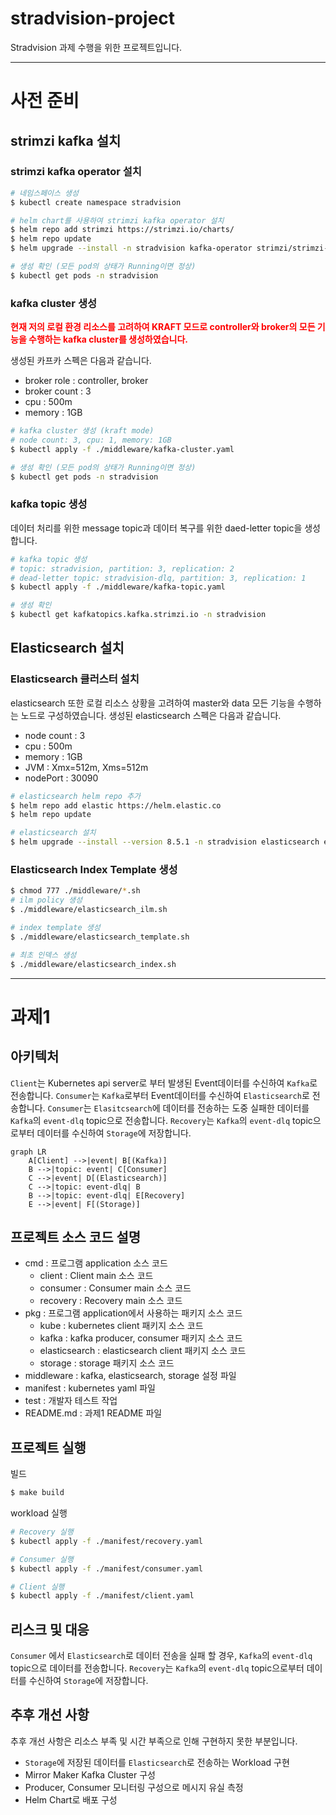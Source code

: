 # stradvision-project
Stradvision 과제 수행을 위한 프로젝트입니다.

---
# 사전 준비
## strimzi kafka 설치
### strimzi kafka operator 설치
```bash
# 네임스페이스 생성
$ kubectl create namespace stradvision

# helm chart를 사용하여 strimzi kafka operator 설치
$ helm repo add strimzi https://strimzi.io/charts/
$ helm repo update
$ helm upgrade --install -n stradvision kafka-operator strimzi/strimzi-kafka-operator --version 0.45.0 -f ./middleware/strimzi.yaml

# 생성 확인 (모든 pod의 상태가 Running이면 정상)
$ kubectl get pods -n stradvision
```

### kafka cluster 생성
<span style="color:red; font-weight:bold;">
현재 저의 로컬 환경 리소스를 고려하여 KRAFT 모드로 controller와 broker의 모든 기능을 수행하는 kafka cluster를 생성하였습니다.
</span>

생성된 카프카 스펙은 다음과 같습니다.
* broker role : controller, broker
* broker count : 3
* cpu : 500m
* memory : 1GB
```bash
# kafka cluster 생성 (kraft mode)
# node count: 3, cpu: 1, memory: 1GB
$ kubectl apply -f ./middleware/kafka-cluster.yaml

# 생성 확인 (모든 pod의 상태가 Running이면 정상)
$ kubectl get pods -n stradvision
```

### kafka topic 생성
데이터 처리를 위한 message topic과 데이터 복구를 위한 daed-letter topic을 생성합니다.
```bash
# kafka topic 생성
# topic: stradvision, partition: 3, replication: 2
# dead-letter topic: stradvision-dlq, partition: 3, replication: 1
$ kubectl apply -f ./middleware/kafka-topic.yaml

# 생성 확인
$ kubectl get kafkatopics.kafka.strimzi.io -n stradvision
```

## Elasticsearch 설치
### Elasticsearch 클러스터 설치
elasticsearch 또한 로컬 리소스 상황을 고려하여 master와 data 모든 기능을 수행하는 노드로 구성하였습니다.
생성된 elasticsearch 스펙은 다음과 같습니다.
* node count : 3
* cpu : 500m
* memory : 1GB
* JVM : Xmx=512m, Xms=512m
* nodePort : 30090
```bash
# elasticsearch helm repo 추가
$ helm repo add elastic https://helm.elastic.co
$ helm repo update

# elasticsearch 설치
$ helm upgrade --install --version 8.5.1 -n stradvision elasticsearch elastic/elasticsearch -f ./middleware/elasticsearch.yaml
```

### Elasticsearch Index Template 생성
```bash
$ chmod 777 ./middleware/*.sh
# ilm policy 생성
$ ./middleware/elasticsearch_ilm.sh

# index template 생성
$ ./middleware/elasticsearch_template.sh

# 최초 인덱스 생성
$ ./middleware/elasticsearch_index.sh
```


---
# 과제1
## 아키텍처
`Client`는 Kubernetes api server로 부터 발생된 Event데이터를 수신하여 `Kafka`로 전송합니다. `Consumer`는 `Kafka`로부터 Event데이터를 수신하여 `Elasticsearch`로 전송합니다. `Consumer`는 `Elasitcsearch`에 데이터를 전송하는 도중 실패한 데이터를 `Kafka`의 `event-dlq` topic으로 전송합니다. `Recovery`는 `Kafka`의 `event-dlq` topic으로부터 데이터를 수신하여 `Storage`에 저장합니다.
```mermaid
graph LR
    A[Client] -->|event| B[(Kafka)]
    B -->|topic: event| C[Consumer]
    C -->|event| D[(Elasticsearch)]
    C -->|topic: event-dlq| B
    B -->|topic: event-dlq| E[Recovery]
    E -->|event| F[(Storage)]
```
## 프로젝트 소스 코드 설명
* cmd : 프로그램 application 소스 코드
    * client : Client main 소스 코드
    * consumer : Consumer main 소스 코드
    * recovery : Recovery main 소스 코드
* pkg : 프로그램 application에서 사용하는 패키지 소스 코드
    * kube : kubernetes client 패키지 소스 코드
    * kafka : kafka producer, consumer 패키지 소스 코드
    * elasticsearch : elasticsearch client 패키지 소스 코드
    * storage : storage 패키지 소스 코드
* middleware : kafka, elasticsearch, storage 설정 파일
* manifest : kubernetes yaml 파일
* test : 개발자 테스트 작업
* README.md : 과제1 README 파일

## 프로젝트 실행
빌드
```bash
$ make build
```

workload 실행
```bash
# Recovery 실행
$ kubectl apply -f ./manifest/recovery.yaml

# Consumer 실행
$ kubectl apply -f ./manifest/consumer.yaml

# Client 실행
$ kubectl apply -f ./manifest/client.yaml
```

## 리스크 및 대응
`Consumer` 에서 `Elasticsearch`로 데이터 전송을 실패 할 경우, `Kafka`의 `event-dlq` topic으로 데이터를 전송합니다. `Recovery`는 `Kafka`의 `event-dlq` topic으로부터 데이터를 수신하여 `Storage`에 저장합니다.

## 추후 개선 사항
추후 개선 사항은 리소스 부족 및 시간 부족으로 인해 구현하지 못한 부분입니다.
* `Storage`에 저장된 데이터를 `Elasticsearch`로 전송하는 Workload 구현
* Mirror Maker Kafka Cluster 구성
* Producer, Consumer 모니터링 구성으로 메시지 유실 측정
* Helm Chart로 배포 구성